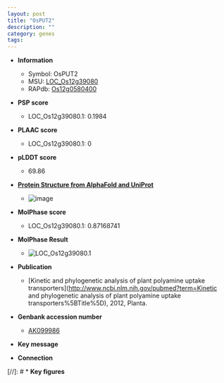```yaml
---
layout: post
title: "OsPUT2"
description: ""
category: genes
tags: 
---
```


* **Information**  
    + Symbol: OsPUT2  
    + MSU: [LOC_Os12g39080](http://rice.plantbiology.msu.edu/cgi-bin/ORF_infopage.cgi?orf=LOC_Os12g39080)  
    + RAPdb: [Os12g0580400](http://rapdb.dna.affrc.go.jp/viewer/gbrowse_details/irgsp1?name=Os12g0580400)  

* **PSP score**  
    + LOC_Os12g39080.1: 0.1984 

* **PLAAC score**  
    + LOC_Os12g39080.1: 0 

* **pLDDT score**
    + 69.86

* **[Protein Structure from AlphaFold and UniProt](https://www.uniprot.org/uniprotkb/Q2QN40/entry#structure)**
    + ![image](https://ricepsp.github.io/images/Q2/AF-Q2QN40-F1.png)

* **MolPhase score**
    + LOC_Os12g39080.1: 0.87168741

* **MolPhase Result**
    + ![LOC_Os12g39080.1](https://304243504.github.io/Pictures/LOC_Os12g/LOC_Os12g39080.1.png)

* **Publication**  
    + [Kinetic and phylogenetic analysis of plant polyamine uptake transporters](http://www.ncbi.nlm.nih.gov/pubmed?term=Kinetic and phylogenetic analysis of plant polyamine uptake transporters%5BTitle%5D), 2012, Planta.

* **Genbank accession number**  
    + [AK099986](http://www.ncbi.nlm.nih.gov/nuccore/AK099986)

* **Key message**  

* **Connection**  

[//]: # * **Key figures**  


